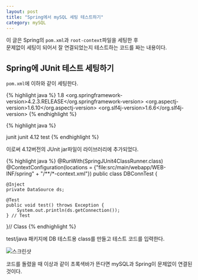 ```yaml
---
layout: post
title: "Spring에서 mySQL 세팅 테스트하기" 
category: mySQL
---
```


이 글은 Spring의 `pom.xml`과 `root-context`파일을 세팅한 후  
문제없이 세팅이 되어서 잘 연결되었는지 테스트하는 코드를 짜는 내용이다.  

## Spring에 JUnit 테스트 세팅하기
  
`pom.xml`에 이하와 같이 세팅한다.
  
{% highlight java %}
<properties>
		<java-version>1.8</java-version>
		<org.springframework-version>4.2.3.RELEASE</org.springframework-version>
		<org.aspectj-version>1.6.10</org.aspectj-version>
		<org.slf4j-version>1.6.6</org.slf4j-version>
	</properties>
{% endhighlight %}
  
{% highlight java %}
<!-- Test -->
<dependency>
    <groupId>junit</groupId>
    <artifactId>junit</artifactId>
    <version>4.12</version>
    <scope>test</scope>
</dependency>
{% endhighlight %}
  
이로써 4.12버전의 JUnit jar파일이 라이브러리에 추가되었다.  
  
{% highlight java %}
@RunWith(SpringJUnit4ClassRunner.class)
@ContextConfiguration(locations = {"file:src/main/webapp/WEB-INF/spring"
								+ "/**/*-context.xml"})
public class DBConnTest {
	
	@Inject
	private DataSource ds;
	
	@Test
	public void test() throws Exception {
		System.out.println(ds.getConnection());
	} // Test
}// Class
{% endhighlight %}
  
test/java 패키지에 DB 테스트용 class를 만들고 테스트 코드를 입력한다.  
  
![스크린샷](https://icoul.github.io/images/mySQL_Test_01.PNG)
  
코드를 돌렸을 때 이상과 같이 초록색바가 뜬다면 mySQL과 Spring이 문제없이 연결된 것이다.   
